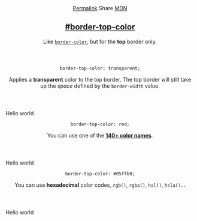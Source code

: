 <section id="border-top-color" class="property">
    <header class="property__header">
        <nav class="property__links">
            <a class="property__links-direct" href="/property/border-top-color/" data-property-name="border-top-color"
                data-tooltip="Single page for this property">Permalink</a>
            <a class="property__share" data-tooltip="Share on Twitter or Facebook"
                data-property-name="border-top-color">Share</a>
            <a target="_blank" href="https://developer.mozilla.org/en/docs/Web/CSS/border-top-color"
                data-tooltip="See on Mozilla Developer Network" rel="external">MDN</a>
        </nav>
        <h2 class="property__name">
            <a href="#border-top-color"><span>#</span>border-top-color</a>
        </h2>
        <div class="property__description">
            <p>Like <code class="shorthand"><a href="http://cssreference.io/#border-color">border-color</a></code>, but
                for the <strong>top</strong> border only.</p>
        </div>
    </header>
    <section class="example">
        <header class="example__header">
            <p class="example__name">
                <code class="example--value" data-tooltip="Click to copy"
                    data-clipboard-text="border-top-color: transparent;">border-top-color: transparent;</code>
            </p>
            <div class="example__description">
                <p>Applies a <strong>transparent</strong> color to the top border. The top border will still take up the
                    <em>space</em> defined by the <code>border-width</code> value.</p>
            </div>
        </header>
        <aside class="example__preview">
            <div class="example__browser"><i></i><i></i><i></i></div>
            <div class="example__output">
                <div class="example__output-div border-top-color " id="border-top-color-transparent">Hello world</div>
            </div>
        </aside>
    </section>
    <section class="example">
        <header class="example__header">
            <p class="example__name">
                <code class="example--value" data-tooltip="Click to copy"
                    data-clipboard-text="border-top-color: red;">border-top-color: red;</code>
            </p>
            <div class="example__description">
                <p>You can use one of the <strong><a
                            href="https://developer.mozilla.org/en-US/docs/Web/CSS/color_value">140+ color
                            names</a></strong>.</p>
            </div>
        </header>
        <aside class="example__preview">
            <div class="example__browser"><i></i><i></i><i></i></div>
            <div class="example__output">
                <div class="example__output-div border-top-color " id="border-top-color-red">Hello world</div>
            </div>
        </aside>
    </section>
    <section class="example">
        <header class="example__header">
            <p class="example__name">
                <code class="example--value" data-tooltip="Click to copy"
                    data-clipboard-text="border-top-color: #05ffb0;">border-top-color: #05ffb0;</code>
            </p>
            <div class="example__description">
                <p>You can use <strong>hexadecimal</strong> color codes, <code>rgb()</code>, <code>rgba()</code>,
                    <code>hsl()</code>, <code>hsla()</code>...</p>
            </div>
        </header>
        <aside class="example__preview">
            <div class="example__browser"><i></i><i></i><i></i></div>
            <div class="example__output">
                <div class="example__output-div border-top-color " id="border-top-color-05ffb0">Hello world</div>
            </div>
        </aside>
    </section>
</section>
